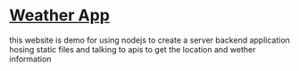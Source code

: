 # [Weather App](https://node-weahter-app.onrender.com)

this website is demo for using nodejs to create a server backend application hosing static files and talking to apis to get the location and wether information
